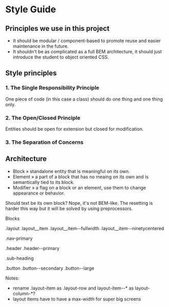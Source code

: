 # Style Guide

## Principles we use in this project

- It should be modular / component-based to promote reuse and easier maintenance in the future.
- It shouldn't be as complicated as a full BEM architecture, it should just introduce the student to object oriented CSS.

## Style principles

### 1. The Single Responsibility Principle

One piece of code (in this case a class) should do one thing and one thing only.

### 2. The Open/Closed Principle

Entities should be open for extension but closed for modification. 

### 3. The Separation of Concerns

## Architecture

- Block » standalone entity that is meaningful on its own.
- Element » a part of a block that has no meaing on its own and is semantically tied to its block.
- Modifier » a flag on a block or an element, use them to change appearance or behavior.

Should text be its own block? 
Nope, it's not BEM-like. The resetting is harder this way but it will be solved by using preprocessors.

Blocks

.layout
  .layout__item
      .layout__item--fullwidth
      .layout__item--ninetycentered

.nav-primary

.header
  .header--primary

.sub-heading

.button
  .button--secondary
  .button--large

Notes:
- rename .layout-item as .layout-row and layout-item--* as layout-column-*?
- layout items have to have a max-width for super big screens